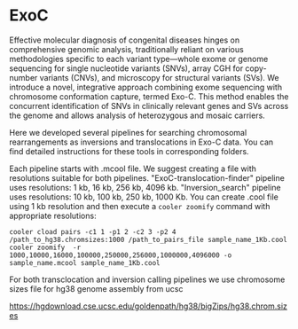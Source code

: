 # ExoC
  Effective molecular diagnosis of congenital diseases hinges on comprehensive genomic analysis, traditionally reliant on various methodologies specific to each variant type—whole exome or genome sequencing for single nucleotide variants (SNVs), array CGH for copy-number variants (CNVs), and microscopy for structural variants (SVs). We introduce a novel, integrative approach combining exome sequencing with chromosome conformation capture, termed Exo-C. This method enables the concurrent identification of SNVs in clinically relevant genes and SVs across the genome and allows analysis of heterozygous and mosaic carriers. 

  Here we developed several pipelines for searching chromosomal rearrangements as inversions and translocations in Exo-C data. You can find detailed instructions for these tools in corresponding folders.

  Each pipeline starts with .mcool file. We suggest creating a file with resolutions suitable for both pipelines. "ExoC-translocation-finder" pipeline uses resolutions: 1 kb, 16 kb, 256 kb, 4096 kb. "Inversion_search" pipeline uses resolutions: 10 kb, 100 kb, 250 kb, 1000 Kb. You can create .cool file using 1 kb resolution and then execute a `cooler zoomify` command with appropriate resolutions:
  ```
cooler cload pairs -c1 1 -p1 2 -c2 3 -p2 4 /path_to_hg38.chromsizes:1000 /path_to_pairs_file sample_name_1Kb.cool
cooler zoomify  -r 1000,10000,16000,100000,250000,256000,1000000,4096000 -o sample_name.mcool sample_name_1Kb.cool
```
For both transclocation and inversion calling pipelines we use chromosome sizes file for hg38 genome assembly from ucsc 

https://hgdownload.cse.ucsc.edu/goldenpath/hg38/bigZips/hg38.chrom.sizes
